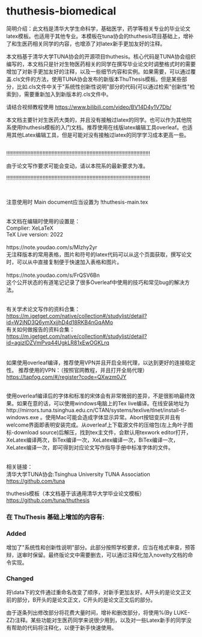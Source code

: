 # thuthesis-biomedical
简明介绍：此文档是清华大学生命科学，基础医学，药学等相关专业的毕业论文latex模板。也适用于其他专业。本模板在tuna协会的thuthesis项目基础上，增补了和生医药相关同学的内容，也增添了对latex新手更加友好的注释。

本文档基于清华大学TUNA协会的开源项目thuthesis。核心代码是TUNA协会组织编写的，本文档只是针对生物医药相关的同学在撰写毕业论文时调整格式时的需要增加了对新手更加友好的注释，以及一些细节内容和实例。如果需要，可以通过覆盖.cls文件的方法，使用TUNA协会发布的新版本ThuThesis模板。但是某些部分，比如.cls文件中关于"系统性创新性说明"部分的代码(可以通过检索"创新性"检索到)，需要重新加入到新版本的.cls文件中。

请结合视频教程使用
https://www.bilibili.com/video/BV14D4y1V7Db/

本文档主要针对生医药大类的，并且没有接触过latex的同学。也可以作为其他院系使用thuthesis模板的入门文档。推荐使用在线版latex编辑工具overleaf。也适用其他Latex编辑工具，但是可能对没有接触过latex的同学学习成本更高一些。

<br>
!!!!!!!!!!!!!!!!!!!!!!!!!!!!!!!!!!!!!!!!!!!!!!!!!!!!!!!!!!!!!!!!!!!!!!!!!!!!!!!!!!!!!!!!!!!!!!!

由于论文写作要求可能会变动，请以本院系的最新要求为准。

!!!!!!!!!!!!!!!!!!!!!!!!!!!!!!!!!!!!!!!!!!!!!!!!!!!!!!!!!!!!!!!!!!!!!!!!!!!!!!!!!!!!!!!!!!!!!!!

<br>

注意使用时
Main document应当设置为
!thuthesis-main.tex

<br>
本文档在编辑时使用的设置是：
<br>
Complier:
XeLaTeX
<br>
TeX Live version:
2022


<br>
<br>
https://note.youdao.com/s/MIzhy2yr
<br>
无注释版本的常用表格，图片和符号的latex代码可以从这个页面获取，撰写论文时，可以从中直接复制便于快速加入表格和图片。

<br>

<br>
https://note.youdao.com/s/FrQSV6Bn
<br>
这个公开状态的有道笔记记录了很多Overleaf中使用的技巧和常见bug的解决方法。
<br>
<br>

有关学术论文写作的资料合集：
<br>
https://m.igetget.com/native/collection#/studylist/detail?id=W2jND3Q6ymXxjjhD4d18RKB4nGqAMo
<br>
有关如何做报告的资料合集：
<br>
https://m.igetget.com/native/collection#/studylist/detail?id=agjzlDZVmPvq44UgkLR81xEwOGKLrq
<br>
<br>
<br>
如果使用overleaf编译，推荐使用VPN并且开启全局代理，以达到更好的连接稳定性。
推荐使用的VPN：（按照官网教程，并且打开全局代理）
https://tapfog.com/#/register?code=QXwzm0JY

<br>
使用overleaf编译后的字体和标准的宋体会有非常微弱的差异，不是很影响最终效果。如果在意的话，可以使用windows电脑上的Tex live编译。在线安装地址为 http://mirrors.tuna.tsinghua.edu.cn/CTAN/systems/texlive/tlnet/install-tl-windows.exe 。使用Mac可能会造成字体显示异常。Abort按钮变灰并且有welcome界面即表明安装完成。从overleaf上下载源文件的压缩包(左上角叶子图标-download source)后解压，找到tex主文件，会默认用texwork editor打开，XeLatex编译两次，BiTex编译一次，XeLatex编译一次，BiTex编译一次，XeLatex编译一次，即可得到对应论文写作指导手册中标准字体的文件。
<br>
<br>

相关链接：
<br>
清华大学TUNA协会:Tsinghua University TUNA Association
https://github.com/tuna

thuthesis模板（本文档基于该通用清华大学毕业论文模板）
https://github.com/tuna/thuthesis

### 在 ThuThesis 基础上增加的内容有:

### Added
增加了"系统性和创新性说明"部分。此部分按照学校要求，应当在格式审查，预答辩，送审时保留。最终版论文中需要删去，可以通过注释化加入novelty文档的命令实现。

### Changed
将\data下的文件通过重命名改变了顺序，对新手更加友好。A开头的是论文正文前的部分，B开头的是论文正文，C开头的是论文正文后的部分。

由于逐条列出修改部分将花费大量时间，增补和删改部分，将使用%(By LUKE-ZZ)注释。某些功能对生医药同学来说很少用到，以及对一些Latex新手的同学没有帮助的代码将注释化，以便于新手快速使用。
